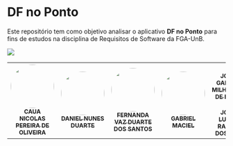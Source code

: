 ﻿# DF no Ponto

 Este repositório tem como objetivo analisar o aplicativo  **DF no Ponto** para fins de estudos na disciplina de Requisitos de Software da FGA-UnB.

![](https://bus2.mobilibus.com.br/wp-content/uploads/313_header-1.webp)



<table>
  <tr>
    <td align="center"><a href="https://github.com/cauanicolas"><img style="border-radius: 50%;" src="https://github.com/cauanicolas.png" width="100px;" alt=""/><br /><sub><b>CAUA NICOLAS PEREIRA DE OLIVEIRA</b></sub></a><br />
      <td align="center"><a href="https://github.com/DanNunes777"><img style="border-radius: 50%;" src="https://github.com/DanNunes777.png" width="100px;" alt=""/><br /><sub><b>DANIEL NUNES DUARTE</b></sub></a><br />
  <td align="center"><a href="https://github.com/Fernandavazgit1"><img style="border-radius: 50%;" src="https://github.com/Fernandavazgit1.png" width="100px;" alt=""/><br /><sub><b>FERNANDA VAZ DUARTE DOS SANTOS </b></sub></a><br />
   <td align="center"><a href="https://github.com/GabrielMacielBR"><img style="border-radius: 50%;" src="https://github.com/GabrielMacielBR.png" width="100px;" alt=""/><br /><sub><b>GABRIEL MACIEL </b></sub></a><br />
  <td align="center"><a href="https://github.com/JoaoComTil><img style="border-radius: 50%; src="https://github.com/JoaoComTil.png" width="100px;" alt=""/><br /><sub><b>JOAO GABRIEL MILHOMEM DE BRITO </b></sub></a><br /
      <td align="center"><a href="https://github.com/Joaolramos><img style="border-radius: 50%; src="https://github.com/Joaolramos.png" width="100px;" alt=""/><br /><sub><b>JOAO LUCAS RAMOS DOS REIS </b></sub></a><br /
</table>



